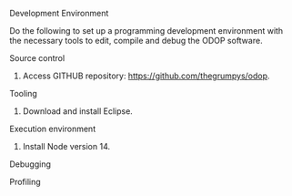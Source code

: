Development Environment

Do the following to set up a programming development environment with the necessary tools to edit, compile and debug the ODOP software.

Source control
1. Access GITHUB repository: https://github.com/thegrumpys/odop.

Tooling
1. Download and install Eclipse.

Execution environment
1. Install Node version 14.

Debugging

Profiling
